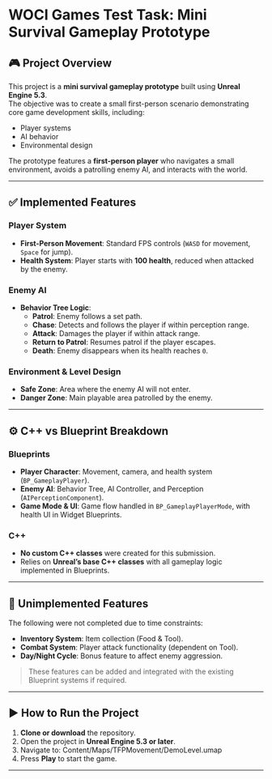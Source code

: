 # WOCI Games Test Task: Mini Survival Gameplay Prototype

## 🎮 Project Overview
This project is a **mini survival gameplay prototype** built using **Unreal Engine 5.3**.  
The objective was to create a small first-person scenario demonstrating core game development skills, including:

- Player systems  
- AI behavior  
- Environmental design  

The prototype features a **first-person player** who navigates a small environment, avoids a patrolling enemy AI, and interacts with the world.

---

## ✅ Implemented Features

### Player System
- **First-Person Movement**: Standard FPS controls (`WASD` for movement, `Space` for jump).  
- **Health System**: Player starts with **100 health**, reduced when attacked by the enemy.  

### Enemy AI
- **Behavior Tree Logic**:
  - **Patrol**: Enemy follows a set path.  
  - **Chase**: Detects and follows the player if within perception range.  
  - **Attack**: Damages the player if within attack range.  
  - **Return to Patrol**: Resumes patrol if the player escapes.  
  - **Death**: Enemy disappears when its health reaches `0`.  

### Environment & Level Design
- **Safe Zone**: Area where the enemy AI will not enter.  
- **Danger Zone**: Main playable area patrolled by the enemy.  

---

## ⚙️ C++ vs Blueprint Breakdown

### Blueprints
- **Player Character**: Movement, camera, and health system (`BP_GameplayPlayer`).  
- **Enemy AI**: Behavior Tree, AI Controller, and Perception (`AIPerceptionComponent`).  
- **Game Mode & UI**: Game flow handled in `BP_GameplayPlayerMode`, with health UI in Widget Blueprints.  

### C++
- **No custom C++ classes** were created for this submission.  
- Relies on **Unreal’s base C++ classes** with all gameplay logic implemented in Blueprints.  

---

## 🚧 Unimplemented Features
The following were not completed due to time constraints:
- **Inventory System**: Item collection (Food & Tool).  
- **Combat System**: Player attack functionality (dependent on Tool).  
- **Day/Night Cycle**: Bonus feature to affect enemy aggression.  

> These features can be added and integrated with the existing Blueprint systems if required.

---

## ▶️ How to Run the Project
1. **Clone or download** the repository.  
2. Open the project in **Unreal Engine 5.3 or later**.  
3. Navigate to: Content/Maps/TFPMovement/DemoLevel.umap
4. Press **Play** to start the game.  

---
